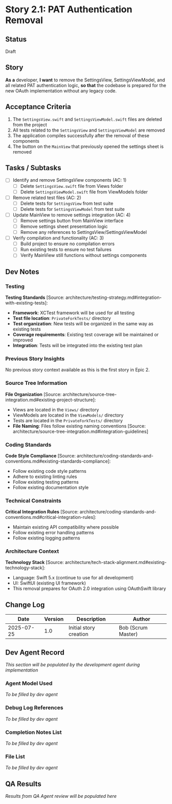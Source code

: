 # Story 2.1: PAT Authentication Removal

## Status
Draft

## Story
**As a** developer,
**I want** to remove the SettingsView, SettingsViewModel, and all related PAT authentication logic,
**so that** the codebase is prepared for the new OAuth implementation without any legacy code.

## Acceptance Criteria
1. The `SettingsView.swift` and `SettingsViewModel.swift` files are deleted from the project
2. All tests related to the `SettingsView` and `SettingsViewModel` are removed
3. The application compiles successfully after the removal of these components
4. The button on the `MainView` that previously opened the settings sheet is removed

## Tasks / Subtasks
- [ ] Identify and remove SettingsView components (AC: 1)
  - [ ] Delete `SettingsView.swift` file from Views folder
  - [ ] Delete `SettingsViewModel.swift` file from ViewModels folder
- [ ] Remove related test files (AC: 2)
  - [ ] Delete tests for `SettingsView` from test suite
  - [ ] Delete tests for `SettingsViewModel` from test suite
- [ ] Update MainView to remove settings integration (AC: 4)
  - [ ] Remove settings button from MainView interface
  - [ ] Remove settings sheet presentation logic
  - [ ] Remove any references to SettingsView/SettingsViewModel
- [ ] Verify compilation and functionality (AC: 3)
  - [ ] Build project to ensure no compilation errors
  - [ ] Run existing tests to ensure no test failures
  - [ ] Verify MainView still functions without settings components

## Dev Notes

### Testing
**Testing Standards** [Source: architecture/testing-strategy.md#integration-with-existing-tests]:
- **Framework**: XCTest framework will be used for all testing
- **Test file location**: `PrivateForkTests/` directory
- **Test organization**: New tests will be organized in the same way as existing tests
- **Coverage requirements**: Existing test coverage will be maintained or improved
- **Integration**: Tests will be integrated into the existing test plan

### Previous Story Insights
No previous story context available as this is the first story in Epic 2.

### Source Tree Information
**File Organization** [Source: architecture/source-tree-integration.md#existing-project-structure]:
- Views are located in the `Views/` directory
- ViewModels are located in the `ViewModels/` directory
- Tests are located in the `PrivateForkTests/` directory
- **File Naming**: Files follow existing naming conventions [Source: architecture/source-tree-integration.md#integration-guidelines]

### Coding Standards
**Code Style Compliance** [Source: architecture/coding-standards-and-conventions.md#existing-standards-compliance]:
- Follow existing code style patterns
- Adhere to existing linting rules
- Follow existing testing patterns
- Follow existing documentation style

### Technical Constraints
**Critical Integration Rules** [Source: architecture/coding-standards-and-conventions.md#critical-integration-rules]:
- Maintain existing API compatibility where possible
- Follow existing error handling patterns
- Follow existing logging patterns

### Architecture Context
**Technology Stack** [Source: architecture/tech-stack-alignment.md#existing-technology-stack]:
- Language: Swift 5.x (continue to use for all development)
- UI: SwiftUI (existing UI framework)
- This removal prepares for OAuth 2.0 integration using OAuthSwift library

## Change Log
| Date | Version | Description | Author |
|------|---------|-------------|--------|
| 2025-07-25 | 1.0 | Initial story creation | Bob (Scrum Master) |

## Dev Agent Record
*This section will be populated by the development agent during implementation*

### Agent Model Used
*To be filled by dev agent*

### Debug Log References
*To be filled by dev agent*

### Completion Notes List
*To be filled by dev agent*

### File List
*To be filled by dev agent*

## QA Results
*Results from QA Agent review will be populated here*